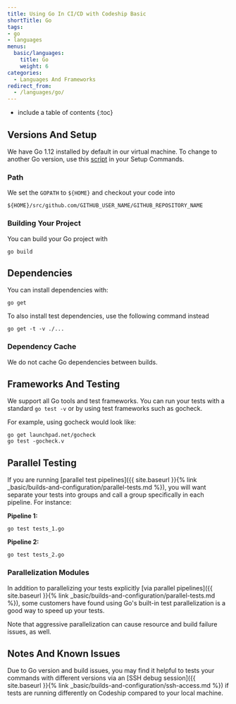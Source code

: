 ```yaml
---
title: Using Go In CI/CD with Codeship Basic
shortTitle: Go
tags:
- go
- languages
menus:
  basic/languages:
    title: Go
    weight: 6
categories:
  - Languages And Frameworks
redirect_from:
  - /languages/go/
---
```


* include a table of contents
{:toc}

## Versions And Setup

We have Go 1.12 installed by default in our virtual machine.
To change to another Go version, use this [script](https://github.com/codeship/scripts/blob/master/languages/go.sh) in your Setup Commands.

### Path

We set the `GOPATH` to `${HOME}` and checkout your code into

```shell
${HOME}/src/github.com/GITHUB_USER_NAME/GITHUB_REPOSITORY_NAME
```

### Building Your Project

You can build your Go project with

```shell
go build
```

## Dependencies

You can install dependencies with:

```shell
go get
```

To also install test dependencies, use the following command instead

```shell
go get -t -v ./...
```

### Dependency Cache

We do not cache Go dependencies between builds.

## Frameworks And Testing

We support all Go tools and test frameworks. You can run your tests with a standard `go test -v` or by using test frameworks such as gocheck.

For example, using gocheck would look like:

```shell
go get launchpad.net/gocheck
go test -gocheck.v
```

## Parallel Testing

If you are running [parallel test pipelines]({{ site.baseurl }}{% link _basic/builds-and-configuration/parallel-tests.md %}), you will want separate your tests into groups and call a group specifically in each pipeline. For instance:

**Pipeline 1:**
```shell
go test tests_1.go
```

**Pipeline 2:**
```shell
go test tests_2.go
```

### Parallelization Modules

In addition to parallelizing your tests explicitly [via parallel pipelines]({{ site.baseurl }}{% link _basic/builds-and-configuration/parallel-tests.md %}), some customers have found using Go's built-in test parallelization is a good way to speed up your tests.

Note that aggressive parallelization can cause resource and build failure issues, as well.

## Notes And Known Issues

Due to Go version and build issues, you may find it helpful to tests your commands with different versions via an [SSH debug session]({{ site.baseurl }}{% link _basic/builds-and-configuration/ssh-access.md %}) if tests are running differently on Codeship compared to your local machine.
